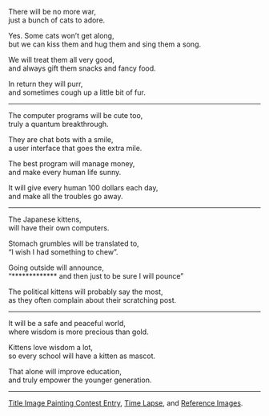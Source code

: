 There will be no more war,\
just a bunch of cats to adore.

Yes. Some cats won’t get along,\
but we can kiss them and hug them and sing them a song.

We will treat them all very good,\
and always gift them snacks and fancy food.

In return they will purr,\
and sometimes cough up a little bit of fur.

---

The computer programs will be cute too,\
truly a quantum breakthrough.

They are chat bots with a smile,\
a user interface that goes the extra mile.

The best program will manage money,\
and make every human life sunny.

It will give every human 100 dollars each day,\
and make all the troubles go away.

---

The Japanese kittens,\
will have their own computers.

Stomach grumbles will be translated to,\
“I wish I had something to chew”.

Going outside will announce,\
“\*\*\*\*\*\*\*\*\*\*\*\*\* and then just to be sure I will pounce”

The political kittens will probably say the most,\
as they often complain about their scratching post.

---

It will be a safe and peaceful world,\
where wisdom is more precious than gold.

Kittens love wisdom a lot,\
so every school will have a kitten as mascot.

That alone will improve education,\
and truly empower the younger generation.

---

[Title Image Painting Contest Entry](https://www.reddit.com/r/redditgetsdrawn/comments/w5b4tw/comment/iheam0o/?utm_source=reddit\&utm_medium=web2x\&context=3), [Time Lapse](https://youtu.be/gjx8AsyxxNA), and [Reference Images](files/poetry-0875-reference.jpg).
